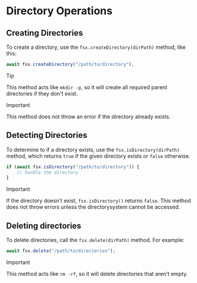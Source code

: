 # Directory Operations

## Creating Directories

To create a directory, use the `fsx.createDirectory(dirPath)` method, like this:

```js
await fsx.createDirectory("/path/to/directory");
```

> [!TIP]
> This method acts like `mkdir -p`, so it will create all required parent directories if they don't exist.

> [!IMPORTANT]
> This method does not throw an error if the directory already exists.

## Detecting Directories

To determine to if a directory exists, use the `fsx.isDirectory(dirPath)` method, which returns `true` if the given directory exists or `false` otherwise.

```js
if (await fsx.isDirectory("/path/to/directory")) {
	// handle the directory
}
```

> [!IMPORTANT]
> If the directory doesn't exist, `fsx.isDirectory()` returns `false`. This method does not throw errors unless the directorysystem cannot be accessed.

## Deleting directories

To delete directories, call the `fsx.delete(dirPath)` method. For example:

```js
await fsx.delete("/path/to/directories");
```

> [!IMPORTANT]
> This method acts like `rm -rf`, so it will delete directories that aren't empty.
